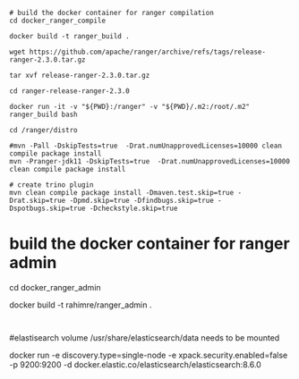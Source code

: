 ```
# build the docker container for ranger compilation
cd docker_ranger_compile

docker build -t ranger_build .

wget https://github.com/apache/ranger/archive/refs/tags/release-ranger-2.3.0.tar.gz

tar xvf release-ranger-2.3.0.tar.gz

cd ranger-release-ranger-2.3.0

docker run -it -v "${PWD}:/ranger" -v "${PWD}/.m2:/root/.m2"  ranger_build bash

cd /ranger/distro

#mvn -Pall -DskipTests=true  -Drat.numUnapprovedLicenses=10000 clean compile package install
mvn -Pranger-jdk11 -DskipTests=true  -Drat.numUnapprovedLicenses=10000 clean compile package install

# create trino plugin
mvn clean compile package install -Dmaven.test.skip=true -Drat.skip=true -Dpmd.skip=true -Dfindbugs.skip=true -Dspotbugs.skip=true -Dcheckstyle.skip=true

```
# build the docker container for ranger admin
cd docker_ranger_admin

docker build -t rahimre/ranger_admin .

```


```
#elastisearch
volume /usr/share/elasticsearch/data needs to be mounted

docker run -e discovery.type=single-node -e xpack.security.enabled=false -p 9200:9200 -d  docker.elastic.co/elasticsearch/elasticsearch:8.6.0 

```
